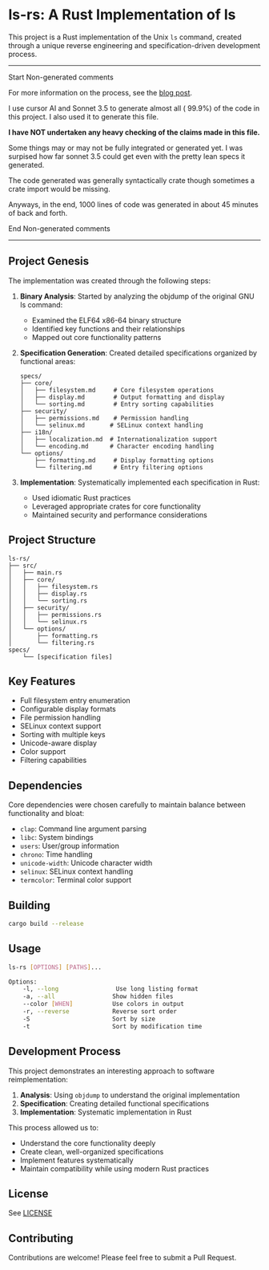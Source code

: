 # ls-rs: A Rust Implementation of ls

This project is a Rust implementation of the Unix `ls` command, created through a unique reverse
engineering and specification-driven development process.

---

Start Non-generated comments

For more information on the process, see the [blog post](https://ghuntley.com/z80/).

I use cursor AI and Sonnet 3.5 to generate almost all ( 99.9%) of the code in this project. I also
used it to generate this file.

**I have NOT undertaken any heavy checking of the claims made in this file.**

Some things may or may not be fully integrated or generated yet. I was surpised how far sonnet 3.5
could get even with the pretty lean specs it generated.

The code generated was generally syntactically crate though sometimes a crate import would be
missing.

Anyways, in the end, 1000 lines of code was generated in about 45 minutes of back and forth.

End Non-generated comments

---

## Project Genesis

The implementation was created through the following steps:

1. **Binary Analysis**: Started by analyzing the objdump of the original GNU ls command:
   - Examined the ELF64 x86-64 binary structure
   - Identified key functions and their relationships
   - Mapped out core functionality patterns

2. **Specification Generation**: Created detailed specifications organized by functional areas:

   ```
   specs/
   ├── core/
   │   ├── filesystem.md     # Core filesystem operations
   │   ├── display.md        # Output formatting and display
   │   └── sorting.md        # Entry sorting capabilities
   ├── security/
   │   ├── permissions.md    # Permission handling
   │   └── selinux.md       # SELinux context handling
   ├── i18n/
   │   ├── localization.md  # Internationalization support
   │   └── encoding.md      # Character encoding handling
   └── options/
       ├── formatting.md     # Display formatting options
       └── filtering.md      # Entry filtering options
   ```

3. **Implementation**: Systematically implemented each specification in Rust:
   - Used idiomatic Rust practices
   - Leveraged appropriate crates for core functionality
   - Maintained security and performance considerations

## Project Structure

```
ls-rs/
├── src/
│   ├── main.rs
│   ├── core/
│   │   ├── filesystem.rs
│   │   ├── display.rs
│   │   └── sorting.rs
│   ├── security/
│   │   ├── permissions.rs
│   │   └── selinux.rs
│   └── options/
│       ├── formatting.rs
│       └── filtering.rs
specs/
    └── [specification files]
```

## Key Features

- Full filesystem entry enumeration
- Configurable display formats
- File permission handling
- SELinux context support
- Sorting with multiple keys
- Unicode-aware display
- Color support
- Filtering capabilities

## Dependencies

Core dependencies were chosen carefully to maintain balance between functionality and bloat:

- `clap`: Command line argument parsing
- `libc`: System bindings
- `users`: User/group information
- `chrono`: Time handling
- `unicode-width`: Unicode character width
- `selinux`: SELinux context handling
- `termcolor`: Terminal color support

## Building

```bash
cargo build --release
```

## Usage

```bash
ls-rs [OPTIONS] [PATHS]...

Options:
    -l, --long                Use long listing format
    -a, --all                Show hidden files
    --color [WHEN]           Use colors in output
    -r, --reverse            Reverse sort order
    -S                       Sort by size
    -t                       Sort by modification time
```

## Development Process

This project demonstrates an interesting approach to software reimplementation:

1. **Analysis**: Using `objdump` to understand the original implementation
2. **Specification**: Creating detailed functional specifications
3. **Implementation**: Systematic implementation in Rust

This process allowed us to:

- Understand the core functionality deeply
- Create clean, well-organized specifications
- Implement features systematically
- Maintain compatibility while using modern Rust practices

## License

See [LICENSE](ls-rs/LICENSE)

## Contributing

Contributions are welcome! Please feel free to submit a Pull Request.
